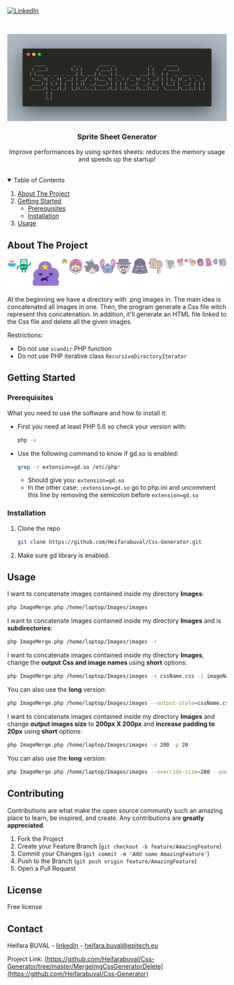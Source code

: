 
[![LinkedIn][linkedin-shield]][linkedin-url]



<!-- PROJECT LOGO -->
<br />
<p align="center">
  <a href="https://github.com/Heifarabuval/Css-Generator/tree/master/MergeImgCssGeneratorDelete">
    <img src="readMeImg/carbon.png" alt="Logo" width="600" height="200">
  </a>
 
  <h3 align="center">Sprite Sheet Generator</h3>

  <p align="center">
    Improve performances by using sprites sheets: reduces the memory usage and speeds up the startup!
    <br />
    <br />
  </p>



<!-- TABLE OF CONTENTS -->
<details open="open">
  <summary>Table of Contents</summary>
  <ol>
    <li>
      <a href="#about-the-project">About The Project</a>
    </li>
    <li>
      <a href="#getting-started">Getting Started</a>
      <ul>
        <li><a href="#prerequisites">Prerequisites</a></li>
        <li><a href="#installation">Installation</a></li>
      </ul>
    </li>
    <li><a href="#usage">Usage</a></li>
  </ol>
</details>



<!-- ABOUT THE PROJECT -->
## About The Project

[![Product Name Screen Shot][product-screenshot]](readMeImg/sprite.png)

At the beginning we have a directory with .png images in. The main idea is concatenated all images in one.
Then, the program generate a Css file witch represent this concatenation.
In addition, it'll generate an HTML file linked to the Css file and delete all the given images.

Restrictions:
* Do not use ````scandir```` PHP function
* Do not use PHP iterative class ````RecursiveDirectoryIterator````


<!-- GETTING STARTED -->
## Getting Started

### Prerequisites

What you need to use the software and how to install it:
* First you need at least PHP 5.6 so check your version with:
  ```sh
  php -v
  ```
  
* Use the following command to know if gd.so is enabled: 
  ```sh
  grep -r extension=gd.so /etc/php*
  ```
  * Should give you: `extension=gd.so`
  * In the other case: `;extension=gd.so` go to php.ini and uncomment this line by removing the semicolon before `extension=gd.so`
    

### Installation

1. Clone the repo
   ```sh
   git clone https://github.com/Heifarabuval/Css-Generator.git
   ```
   
2. Make sure gd library is enabled.



<!-- USAGE EXAMPLES -->
## Usage
I want to concatenate images contained inside my directory **Images**:
```sh
php ImageMerge.php /home/laptop/Images/images
```

I want to concatenate images contained inside my directory **Images** and is **subdirectories**:
```sh
php ImageMerge.php /home/laptop/Images/images -r
```
I want to concatenate images contained inside my directory **Images**, change the **output Css and image names** using **short** options:
```sh
php ImageMerge.php /home/laptop/Images/images -s cssName.css -i imageName.css
```
You can also use the **long** version:
```sh
php ImageMerge.php /home/laptop/Images/images --output-style=cssName.css --output-image= imageName.css
```
I want to concatenate images contained inside my directory **Images** and change **output images size** to **200px X 200px** and **increase padding to 20px** using **short** options:
```sh
php ImageMerge.php /home/laptop/Images/images -o 200 -p 20
```
You can also use the **long** version:
```sh
php ImageMerge.php /home/laptop/Images/images --override-size=200 --padding=20
```


<!-- CONTRIBUTING -->
## Contributing

Contributions are what make the open source community such an amazing place to learn, be inspired, and create. Any contributions are **greatly appreciated**.

1. Fork the Project
2. Create your Feature Branch (`git checkout -b feature/AmazingFeature`)
3. Commit your Changes (`git commit -m 'Add some AmazingFeature'`)
4. Push to the Branch (`git push origin feature/AmazingFeature`)
5. Open a Pull Request



<!-- LICENSE -->
## License

Free license

<!-- CONTACT -->
## Contact

Heifara BUVAL - [linkedIn](https://www.linkedin.com/in/heifara-buval-b1662914a/) - heifara.buval@epitech.eu

Project Link: [https://github.com/Heifarabuval/Css-Generator/tree/master/MergeImgCssGeneratorDelete](https://github.com/Heifarabuval/Css-Generator)




<!-- MARKDOWN LINKS & IMAGES -->
[linkedin-shield]: https://img.shields.io/badge/-LinkedIn-black.svg?style=for-the-badge&logo=linkedin&colorB=555
[linkedin-url]: https://www.linkedin.com/in/heifara-buval-b1662914a/
[product-screenshot]: readMeImg/sprite.png
